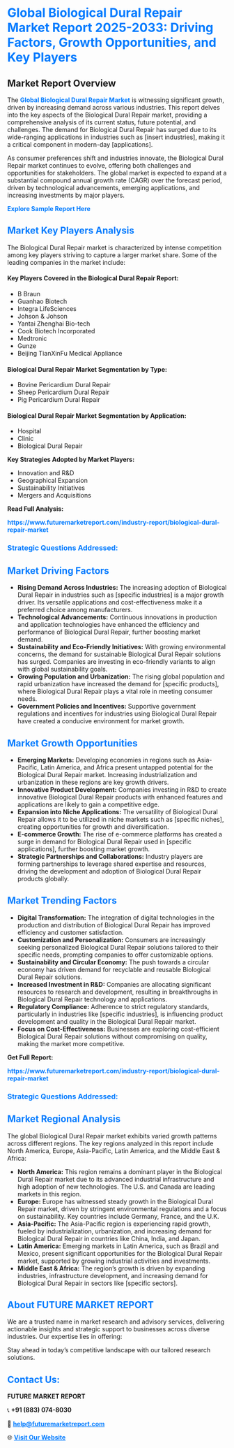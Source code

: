 <h1 style="color: #007BFF;">Global Biological Dural Repair Market Report 2025-2033: Driving Factors, Growth Opportunities, and Key Players</h1>

<section id="overview">
<h2>Market Report Overview</h2>
<p>The <a href="https://www.futuremarketreport.com/industry-report/biological-dural-repair-market" style="color: #007BFF; text-decoration: none;"><strong>Global Biological Dural Repair Market</strong></a> is witnessing significant growth, driven by increasing demand across various industries. This report delves into the key aspects of the Biological Dural Repair market, providing a comprehensive analysis of its current status, future potential, and challenges. The demand for Biological Dural Repair has surged due to its wide-ranging applications in industries such as [insert industries], making it a critical component in modern-day [applications].</p>
<p>As consumer preferences shift and industries innovate, the Biological Dural Repair market continues to evolve, offering both challenges and opportunities for stakeholders. The global market is expected to expand at a substantial compound annual growth rate (CAGR) over the forecast period, driven by technological advancements, emerging applications, and increasing investments by major players.</p>
</section>

<section id="overview">
<p><a href="https://www.futuremarketreport.com/request-sample/reportId=122132" style="color: #007BFF; text-decoration: none;"><strong>Explore Sample Report Here</strong></a></p>
</section>

<section id="key-players">
<h2 style="color: #007BFF;">Market Key Players Analysis</h2>
<p>The Biological Dural Repair market is characterized by intense competition among key players striving to capture a larger market share. Some of the leading companies in the market include:</p>
<h4>Key Players Covered in the Biological Dural Repair Report:</h4>
<ul><li>B Braun</li><li>Guanhao Biotech</li><li>Integra LifeSciences</li><li>Johson &amp; Johson</li><li>Yantai Zhenghai Bio-tech</li><li>Cook Biotech Incorporated</li><li>Medtronic</li><li>Gunze</li><li>Beijing TianXinFu Medical Appliance</li></ul>
<h4>Biological Dural Repair Market Segmentation by Type:</h4>
<ul><li>Bovine Pericardium Dural Repair</li><li>Sheep Pericardium Dural Repair</li><li>Pig Pericardium Dural Repair</li></ul>

<h4>Biological Dural Repair Market Segmentation by Application:</h4>
<ul><li>Hospital</li><li>Clinic</li><li>Biological Dural Repair</li></ul>
<p><strong>Key Strategies Adopted by Market Players:</strong></p>
<ul>
<li>Innovation and R&D</li>
<li>Geographical Expansion</li>
<li>Sustainability Initiatives</li>
<li>Mergers and Acquisitions</li>
</ul>
</section>

<section>
<p><strong>Read Full Analysis: </strong></p><a href="https://www.futuremarketreport.com/industry-report/biological-dural-repair-market" style="color: #007BFF; text-decoration: none;"><strong>https://www.futuremarketreport.com/industry-report/biological-dural-repair-market</strong></a>
<h3 style="color: #007BFF;">Strategic Questions Addressed:</h3>
</section>

<section id="driving-factors">
<h2 style="color: #007BFF;">Market Driving Factors</h2>
<ul>
<li><strong>Rising Demand Across Industries:</strong> The increasing adoption of Biological Dural Repair in industries such as [specific industries] is a major growth driver. Its versatile applications and cost-effectiveness make it a preferred choice among manufacturers.</li>
<li><strong>Technological Advancements:</strong> Continuous innovations in production and application technologies have enhanced the efficiency and performance of Biological Dural Repair, further boosting market demand.</li>
<li><strong>Sustainability and Eco-Friendly Initiatives:</strong> With growing environmental concerns, the demand for sustainable Biological Dural Repair solutions has surged. Companies are investing in eco-friendly variants to align with global sustainability goals.</li>
<li><strong>Growing Population and Urbanization:</strong> The rising global population and rapid urbanization have increased the demand for [specific products], where Biological Dural Repair plays a vital role in meeting consumer needs.</li>
<li><strong>Government Policies and Incentives:</strong> Supportive government regulations and incentives for industries using Biological Dural Repair have created a conducive environment for market growth.</li>
</ul>
</section>

<section id="growth-opportunities">
<h2 style="color: #007BFF;">Market Growth Opportunities</h2>
<ul>
<li><strong>Emerging Markets:</strong> Developing economies in regions such as Asia-Pacific, Latin America, and Africa present untapped potential for the Biological Dural Repair market. Increasing industrialization and urbanization in these regions are key growth drivers.</li>
<li><strong>Innovative Product Development:</strong> Companies investing in R&D to create innovative Biological Dural Repair products with enhanced features and applications are likely to gain a competitive edge.</li>
<li><strong>Expansion into Niche Applications:</strong> The versatility of Biological Dural Repair allows it to be utilized in niche markets such as [specific niches], creating opportunities for growth and diversification.</li>
<li><strong>E-commerce Growth:</strong> The rise of e-commerce platforms has created a surge in demand for Biological Dural Repair used in [specific applications], further boosting market growth.</li>
<li><strong>Strategic Partnerships and Collaborations:</strong> Industry players are forming partnerships to leverage shared expertise and resources, driving the development and adoption of Biological Dural Repair products globally.</li>
</ul>
</section>

<section id="trending-factors">
<h2 style="color: #007BFF;">Market Trending Factors</h2>
<ul>
<li><strong>Digital Transformation:</strong> The integration of digital technologies in the production and distribution of Biological Dural Repair has improved efficiency and customer satisfaction.</li>
<li><strong>Customization and Personalization:</strong> Consumers are increasingly seeking personalized Biological Dural Repair solutions tailored to their specific needs, prompting companies to offer customizable options.</li>
<li><strong>Sustainability and Circular Economy:</strong> The push towards a circular economy has driven demand for recyclable and reusable Biological Dural Repair solutions.</li>
<li><strong>Increased Investment in R&D:</strong> Companies are allocating significant resources to research and development, resulting in breakthroughs in Biological Dural Repair technology and applications.</li>
<li><strong>Regulatory Compliance:</strong> Adherence to strict regulatory standards, particularly in industries like [specific industries], is influencing product development and quality in the Biological Dural Repair market.</li>
<li><strong>Focus on Cost-Effectiveness:</strong> Businesses are exploring cost-efficient Biological Dural Repair solutions without compromising on quality, making the market more competitive.</li>
</ul>
</section>

<section>
<p><strong>Get Full Report: </strong></p><a href="https://www.futuremarketreport.com/industry-report/biological-dural-repair-market" style="color: #007BFF; text-decoration: none;"><strong>https://www.futuremarketreport.com/industry-report/biological-dural-repair-market</strong></a>
<h3 style="color: #007BFF;">Strategic Questions Addressed:</h3>
</section>


<section id="regional-analysis">
<h2 style="color: #007BFF;">Market Regional Analysis</h2>
<p>The global Biological Dural Repair market exhibits varied growth patterns across different regions. The key regions analyzed in this report include North America, Europe, Asia-Pacific, Latin America, and the Middle East & Africa:</p>
<ul>
<li><strong>North America:</strong> This region remains a dominant player in the Biological Dural Repair market due to its advanced industrial infrastructure and high adoption of new technologies. The U.S. and Canada are leading markets in this region.</li>
<li><strong>Europe:</strong> Europe has witnessed steady growth in the Biological Dural Repair market, driven by stringent environmental regulations and a focus on sustainability. Key countries include Germany, France, and the U.K.</li>
<li><strong>Asia-Pacific:</strong> The Asia-Pacific region is experiencing rapid growth, fueled by industrialization, urbanization, and increasing demand for Biological Dural Repair in countries like China, India, and Japan.</li>
<li><strong>Latin America:</strong> Emerging markets in Latin America, such as Brazil and Mexico, present significant opportunities for the Biological Dural Repair market, supported by growing industrial activities and investments.</li>
<li><strong>Middle East & Africa:</strong> The region’s growth is driven by expanding industries, infrastructure development, and increasing demand for Biological Dural Repair in sectors like [specific sectors].</li>
</ul>
</section>

<footer>
<h2 style="color: #007BFF;">About FUTURE MARKET REPORT</h2>
<p>We are a trusted name in market research and advisory services, delivering actionable insights and strategic support to businesses across diverse industries. Our expertise lies in offering:</p>

<p>Stay ahead in today’s competitive landscape with our tailored research solutions.</p>

<h2 style="color: #007BFF;">Contact Us:</h2>
<p><strong>FUTURE MARKET REPORT</strong></p>
<p>📞 <strong>+91 (883) 074-8030</strong></p>
<p>📧 <strong><a href="mailto:help@futuremarketreport.com" style="color: #007BFF;">help@futuremarketreport.com</a></strong></p>
<p>🌐 <strong><a href="https://www.futuremarketreport.com/" style="color: #007BFF;">Visit Our Website</a></strong></p>
</footer>